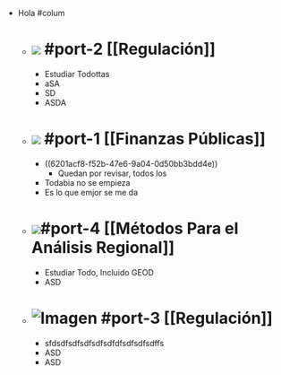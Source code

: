 - Hola #colum
	- # ![](https://mir-s3-cdn-cf.behance.net/project_modules/disp/72e2f123594107.56327cc07f147.gif) #port-2  [[Regulación]]
		- Estudiar Todottas
		- aSA
		- SD
		- ASDA
	- # ![](https://m.media-amazon.com/images/I/91OGvkgkEbL._AC_SL1500_.jpg) #port-1  [[Finanzas Públicas]]
		- ((6201acf8-f52b-47e6-9a04-0d50bb3bdd4e))
			- Quedan  por revisar, todos los
		- Todabia no se empieza
		- Es lo que emjor se me da
	- # ![](https://c.tenor.com/F44JQ019qQoAAAAC/homer-economics.gif)#port-4 [[Métodos Para el Análisis Regional]]
		- Estudiar Todo, Incluido GEOD
		- ASD
	- # ![Imagen](https://quenoticias.com/wp-content/uploads/2021/06/Dolares-Pixabay-V-K.jpg) #port-3  [[Regulación]]
		- sfdsdfsdfsdfsdfsdfdfsdfsdfsdffs
		- ASD
		- ASD